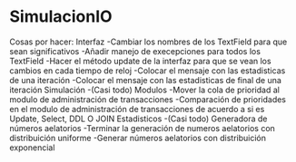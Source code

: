 # SimulacionIO
Cosas por hacer:
Interfaz
-Cambiar los nombres de los TextField para que sean significativos
-Añadir manejo de execepciones para todos los TextField
-Hacer el método update de la interfaz para que se vean los cambios en cada tiempo de reloj
-Colocar el mensaje con las estadisticas de una iteración
-Colocar el mensaje con las estadisticas de final de una iteración
Simulación
-(Casi todo)
Modulos
-Mover la cola de prioridad al modulo de administración de transacciones
-Comparación de prioridades en el modulo de administración de transacciones   de acuerdo a si es Update, Select, DDL O JOIN
Estadisticos
-(Casi todo)
Generadora de números aelatorios
-Terminar la generación de numeros aelatorios con distribuición uniforme
-Generar números aelatorios con distribuición exponencial

